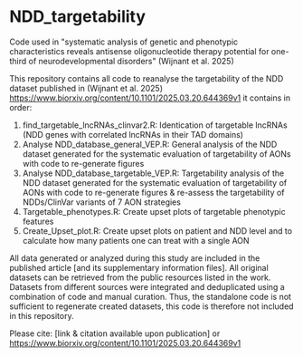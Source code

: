 # NDD_targetability
Code used in "systematic analysis of genetic and phenotypic characteristics reveals antisense oligonucleotide therapy potential for one-third of neurodevelopmental disorders" (Wijnant et al. 2025)

This repository contains all code to reanalyse the targetability of the NDD dataset published in (Wijnant et al. 2025) https://www.biorxiv.org/content/10.1101/2025.03.20.644369v1
it contains in order:
1. find_targetable_lncRNAs_clinvar2.R: Identication of targetable lncRNAs (NDD genes with correlated lncRNAs in their TAD domains)
2. Analyse NDD_database_general_VEP.R: General analysis of the NDD dataset generated for the systematic evaluation of targetability of AONs with code to re-generate figures
3. Analyse NDD_database_targetable_VEP.R: Targetability analysis of the NDD dataset generated for the systematic evaluation of targetability of AONs with code to re-generate figures & re-assess the targetability of NDDs/ClinVar variants of 7 AON strategies
4. Targetable_phenotypes.R: Create upset plots of targetable phenotypic features
5. Create_Upset_plot.R: Create upset plots on patient and NDD level and to calculate how many patients one can treat with a single AON

All data generated or analyzed during this study are included in the published article [and its supplementary information files]. All original datasets can be retrieved from the public resources listed in the work. Datasets from different sources were integrated and deduplicated using a combination of code and manual curation. Thus, the standalone code is not sufficient to regenerate created datasets, this code is therefore not included in this repository.

Please cite: [link & citation available upon publication] or https://www.biorxiv.org/content/10.1101/2025.03.20.644369v1

